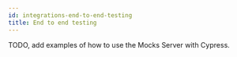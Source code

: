 ```yaml
---
id: integrations-end-to-end-testing
title: End to end testing
---
```


TODO, add examples of how to use the Mocks Server with Cypress.
